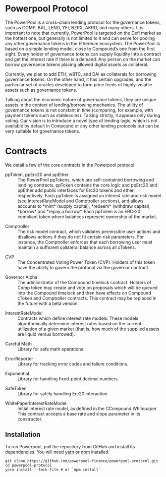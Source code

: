 

Powerpool Protocol
=================

The PowerPool is a cross-chain lending protocol for the governance tokens, such as COMP, BAL, LEND, YFI, BZRX, AKRO, and many others. It is important to note that currently, PowerPool is targeted on the Defi market as the hottest one, but generally is not limited to it and can serve for pooling any other governance tokens in the Ethereum ecosystem.
The PowerPool is based on a simple lending model, close to Compound’s one from the first sight. Every holder of governance tokens can supply liquidity into a contract and get the interest rate if there is a demand. Any person on the market can borrow governance tokens placing allowed digital assets as collateral. 

Currently, we plan to add ETH, wBTC, and DAI as collaterals for borrowing governance tokens. On the other hand, it has certain upgrades, and the particular set of oracles developed to form price feeds of highly-volatile assets such as governance tokens.

Talking about the economic nature of governance tokens, they are unique assets in the context of lending/borrowing mechanics. The utility of governance tokens is not constant in time (comparing, for example, with payment tokens such as stablecoins). Talking strictly, it appears only during voting. Our vision is to introduce a novel type of lending logic, which is not available by default in Compound or any other lending protocols but can be very suitable for governance tokens. 

Contracts
=========

We detail a few of the core contracts in the Powerpool protocol.

<dl>
  <dt>ppToken, ppErc20 and ppEther</dt>
  <dd>The PowerPool ppTokens, which are self-contained borrowing and lending contracts. ppToken contains the core logic and ppErc20 and ppEther add public interfaces for Erc20 tokens and ether, respectively. Each ppToken is assigned an interest rate and risk model (see InterestRateModel and Comptroller sections), and allows accounts to *mint* (supply capital), *redeem* (withdraw capital), *borrow* and *repay a borrow*. Each ppToken is an ERC-20 compliant token where balances represent ownership of the market.</dd>
</dl>

<dl>
  <dt>Comptroller</dt>
  <dd>The risk model contract, which validates permissible user actions and disallows actions if they do not fit certain risk parameters. For instance, the Comptroller enforces that each borrowing user must maintain a sufficient collateral balance across all cTokens.</dd>
</dl>

<dl>
  <dt>CVP</dt>
  <dd>The Concentrated Voting Power Token (CVP). Holders of this token have the ability to govern the protocol via the governor contract.</dd>
</dl>

<dl>
  <dt>Governor Alpha</dt>
  <dd>The administrator of the Compound timelock contract. Holders of Comp token may create and vote on proposals which will be queued into the Compound timelock and then have effects on Compound cToken and Comptroller contracts. This contract may be replaced in the future with a beta version.</dd>
</dl>

<dl>
  <dt>InterestRateModel</dt>
  <dd>Contracts which define interest rate models. These models algorithmically determine interest rates based on the current utilization of a given market (that is, how much of the supplied assets are liquid versus borrowed).</dd>
</dl>

<dl>
  <dt>Careful Math</dt>
  <dd>Library for safe math operations.</dd>
</dl>

<dl>
  <dt>ErrorReporter</dt>
  <dd>Library for tracking error codes and failure conditions.</dd>
</dl>

<dl>
  <dt>Exponential</dt>
  <dd>Library for handling fixed-point decimal numbers.</dd>
</dl>

<dl>
  <dt>SafeToken</dt>
  <dd>Library for safely handling Erc20 interaction.</dd>
</dl>

<dl>
  <dt>WhitePaperInterestRateModel</dt>
  <dd>Initial interest rate model, as defined in the CCompound Whitepaper. This contract accepts a base rate and slope parameter in its constructor.</dd>
</dl>

Installation
------------
To run Powerpool, pull the repository from GitHub and install its dependencies. You will need [yarn](https://yarnpkg.com/lang/en/docs/install/) or [npm](https://docs.npmjs.com/cli/install) installed.

    git clone https://github.com/powerpool-finance/powerpool-protocol.git
    cd powerpool-protocol
    yarn install --lock-file # or `npm install`



